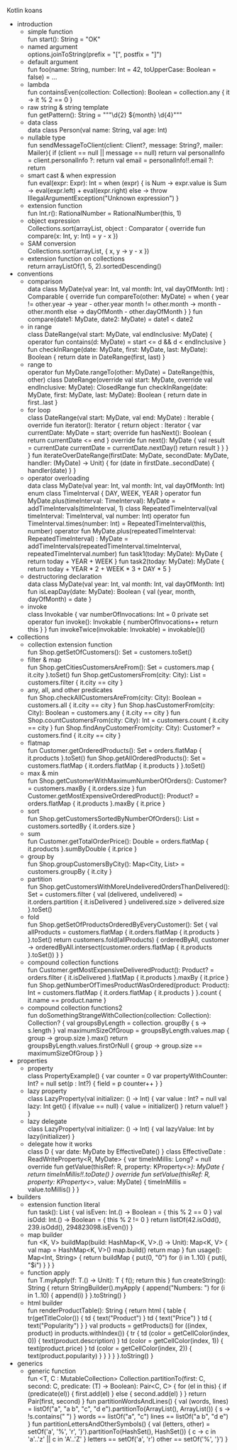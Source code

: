 Kotlin koans

-   introduction
    -   simple function\
        fun start(): String = "OK"
    -   named argument\
        options.joinToString(prefix = "[", postfix = "]")
    -   default argument\
        fun foo(name: String, number: Int = 42, toUpperCase: Boolean = false) = ...
    -   lambda\
        fun containsEven(collection: Collection<Int>): Boolean = collection.any { it -> it % 2 == 0 }
    -   raw string & string template\
        fun getPattern(): String = """\d{2} ${month} \d{4}"""
    -   data class\
        data class Person(val name: String, val age: Int)
    -   nullable type\
        fun sendMessageToClient(client: Client?, message: String?, mailer: Mailer){ if (client == null || message == null) return val personalInfo = client.personalInfo ?: return val email = personalInfo!!.email ?: return
    -   smart cast & when expression\
        fun eval(expr: Expr): Int = when (expr) { is Num -> expr.value is Sum -> eval(expr.left) + eval(expr.right) else -> throw IllegalArgumentException("Unknown expression") }
    -   extension function\
        fun Int.r(): RationalNumber = RationalNumber(this, 1)
    -   object expression\
        Collections.sort(arrayList, object : Comparator<Int> { override fun compare(x: Int, y: Int) = y - x })
    -   SAM conversion\
        Collections.sort(arrayList, { x, y -> y - x })
    -   extension function on collections\
        return arrayListOf(1, 5, 2).sortedDescending()
-   conventions
    -   comparison\
        data class MyDate(val year: Int, val month: Int, val dayOfMonth: Int) : Comparable<MyDate> { override fun compareTo(other: MyDate) = when { year != other.year -> year - other.year month != other.month -> month - other.month else -> dayOfMonth - other.dayOfMonth } } fun compare(date1: MyDate, date2: MyDate) = date1 < date2
    -   in range\
        class DateRange(val start: MyDate, val endInclusive: MyDate) { operator fun contains(d: MyDate) = start <= d && d < endInclusive } fun checkInRange(date: MyDate, first: MyDate, last: MyDate): Boolean { return date in DateRange(first, last) }
    -   range to\
        operator fun MyDate.rangeTo(other: MyDate) = DateRange(this, other) class DateRange(override val start: MyDate, override val endInclusive: MyDate): ClosedRange<MyDate> fun checkInRange(date: MyDate, first: MyDate, last: MyDate): Boolean { return date in first..last }
    -   for loop\
        class DateRange(val start: MyDate, val end: MyDate) : Iterable<MyDate> { override fun iterator(): Iterator<MyDate> { return object : Iterator<MyDate> { var currentDate: MyDate = start; override fun hasNext(): Boolean { return currentDate <= end } override fun next(): MyDate { val result = currentDate currentDate = currentDate.nextDay() return result } } } } fun iterateOverDateRange(firstDate: MyDate, secondDate: MyDate, handler: (MyDate) -> Unit) { for (date in firstDate..secondDate) { handler(date) } }
    -   operator overloading\
        data class MyDate(val year: Int, val month: Int, val dayOfMonth: Int) enum class TimeInterval { DAY, WEEK, YEAR } operator fun MyDate.plus(timeInterval: TimeInterval): MyDate = addTimeIntervals(timeInterval, 1) class RepeatedTimeInterval(val timeInterval: TimeInterval, val number: Int) operator fun TimeInterval.times(number: Int) = RepeatedTimeInterval(this, number) operator fun MyDate.plus(repeatedTimeInterval: RepeatedTimeInterval) : MyDate = addTimeIntervals(repeatedTimeInterval.timeInterval, repeatedTimeInterval.number) fun task1(today: MyDate): MyDate { return today + YEAR + WEEK } fun task2(today: MyDate): MyDate { return today + YEAR * 2 + WEEK * 3 + DAY * 5 }
    -   destructoring declaration\
        data class MyDate(val year: Int, val month: Int, val dayOfMonth: Int) fun isLeapDay(date: MyDate): Boolean { val (year, month, dayOfMonth) = date }
    -   invoke\
        class Invokable { var numberOfInvocations: Int = 0 private set operator fun invoke(): Invokable { numberOfInvocations++ return this } } fun invokeTwice(invokable: Invokable) = invokable()()
-   collections
    -   collection extension function\
        fun Shop.getSetOfCustomers(): Set<Customer> = customers.toSet()
    -   filter & map\
        fun Shop.getCitiesCustomersAreFrom(): Set<City> = customers.map { it.city }.toSet() fun Shop.getCustomersFrom(city: City): List<Customer> = customers.filter { it.city == city }
    -   any, all, and other predicates\
        fun Shop.checkAllCustomersAreFrom(city: City): Boolean = customers.all { it.city == city } fun Shop.hasCustomerFrom(city: City): Boolean = customers.any { it.city == city } fun Shop.countCustomersFrom(city: City): Int = customers.count { it.city == city } fun Shop.findAnyCustomerFrom(city: City): Customer? = customers.find { it.city == city }
    -   flatmap\
        fun Customer.getOrderedProducts(): Set<Product> = orders.flatMap { it.products }.toSet() fun Shop.getAllOrderedProducts(): Set<Product> = customers.flatMap { it.orders.flatMap { it.products } }.toSet()
    -   max & min\
        fun Shop.getCustomerWithMaximumNumberOfOrders(): Customer? = customers.maxBy { it.orders.size } fun Customer.getMostExpensiveOrderedProduct(): Product? = orders.flatMap { it.products }.maxBy { it.price }
    -   sort\
        fun Shop.getCustomersSortedByNumberOfOrders(): List<Customer> = customers.sortedBy { it.orders.size }
    -   sum\
        fun Customer.getTotalOrderPrice(): Double = orders.flatMap { it.products }.sumByDouble { it.price }
    -   group by\
        fun Shop.groupCustomersByCity(): Map<City, List<Customer>> = customers.groupBy { it.city }
    -   partition\
        fun Shop.getCustomersWithMoreUndeliveredOrdersThanDelivered(): Set<Customer> = customers.filter { val (delivered, undelivered) = it.orders.partition { it.isDelivered } undelivered.size > delivered.size }.toSet()
    -   fold\
        fun Shop.getSetOfProductsOrderedByEveryCustomer(): Set<Product> { val allProducts = customers.flatMap { it.orders.flatMap { it.products } }.toSet() return customers.fold(allProducts) { orderedByAll, customer -> orderedByAll.intersect(customer.orders.flatMap { it.products }.toSet()) } }
    -   compound collection functions\
        fun Customer.getMostExpensiveDeliveredProduct(): Product? = orders.filter { it.isDelivered }.flatMap { it.products }.maxBy { it.price } fun Shop.getNumberOfTimesProductWasOrdered(product: Product): Int = customers.flatMap { it.orders.flatMap { it.products } }.count { it.name == product.name }
    -   compound collection functions2\
        fun doSomethingStrangeWithCollection(collection: Collection<String>): Collection<String>? { val groupsByLength = collection. groupBy { s -> s.length } val maximumSizeOfGroup = groupsByLength.values.map { group -> group.size }.max() return groupsByLength.values.firstOrNull { group -> group.size == maximumSizeOfGroup } }
-   properties
    -   property\
        class PropertyExample() { var counter = 0 var propertyWithCounter: Int? = null set(p : Int?) { field = p counter++ } }
    -   lazy property\
        class LazyProperty(val initializer: () -> Int) { var value : Int? = null val lazy: Int get() { if(value == null) { value = initializer() } return value!! } }
    -   lazy delegate\
        class LazyProperty(val initializer: () -> Int) { val lazyValue: Int by lazy(initializer) }
    -   delegate how it works\
        class D { var date: MyDate by EffectiveDate() } class EffectiveDate<R> : ReadWriteProperty<R, MyDate> { var timeInMillis: Long? = null override fun getValue(thisRef: R, property: KProperty<*>): MyDate { return timeInMillis!!.toDate() } override fun setValue(thisRef: R, property: KProperty<*>, value: MyDate) { timeInMillis = value.toMillis() } }
-   builders
    -   extension function literal\
        fun task(): List<Boolean> { val isEven: Int.() -> Boolean = { this % 2 == 0 } val isOdd: Int.() -> Boolean = { this % 2 != 0 } return listOf(42.isOdd(), 239.isOdd(), 294823098.isEven()) }
    -   map builder\
        fun <K, V> buildMap(build: HashMap<K, V>.() -> Unit): Map<K, V> { val map = HashMap<K, V>() map.build() return map } fun usage(): Map<Int, String> { return buildMap { put(0, "0") for (i in 1..10) { put(i, "$i") } } }
    -   function apply\
        fun <T> T.myApply(f: T.() -> Unit): T { f(); return this } fun createString(): String { return StringBuilder().myApply { append("Numbers: ") for (i in 1..10) { append(i) } }.toString() }
    -   html builder\
        fun renderProductTable(): String { return html { table { tr(getTitleColor()) { td { text("Product") } td { text("Price") } td { text("Popularity") } } val products = getProducts() for ((index, product) in products.withIndex()) { tr { td (color = getCellColor(index, 0)) { text(product.description) } td (color = getCellColor(index, 1)) { text(product.price) } td (color = getCellColor(index, 2)) { text(product.popularity) } } } } }.toString() }
-   generics
    -   generic function\
        fun <T, C : MutableCollection<T>> Collection<T>.partitionTo(first: C, second: C, predicate: (T) -> Boolean): Pair<C, C> { for (el in this) { if (predicate(el)) { first.add(el) } else { second.add(el) } } return Pair(first, second) } fun partitionWordsAndLines() { val (words, lines) = listOf("a", "a b", "c", "d e").partitionTo(ArrayList<String>(), ArrayList()) { s -> !s.contains(" ") } words == listOf("a", "c") lines == listOf("a b", "d e") } fun partitionLettersAndOtherSymbols() { val (letters, other) = setOf('a', '%', 'r', '}').partitionTo(HashSet<Char>(), HashSet()) { c -> c in 'a'..'z' || c in 'A'..'Z' } letters == setOf('a', 'r') other == setOf('%', '}') }
